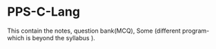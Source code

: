 # PPS-C-Lang
This contain the notes, question bank(MCQ), Some (different program-which is beyond the syllabus ).
